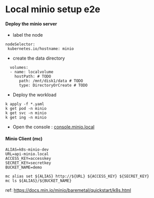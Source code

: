 # Local minio setup e2e 

#### Deploy the minio server 
 - label the node 
```
nodeSelector:
 kubernetes.io/hostname: minio
```
 - create the data directory 

```
  volumes:
  - name: localvolume
    hostPath: # TODO 
      path: /mnt/disk1/data # TODO
      type: DirectoryOrCreate # TODO 
```

 - Deploy the workload 

```
k apply -f *.yaml
k get pod -n minio
k get svc -n minio
k get ing -n minio 

```
 - Open the console : 
  [console.minio.local](https://console.minio.local)

#### Minio Client (mc) 
```
ALIAS=k8s-minio-dev
URL=api-minio.local
ACCESS_KEY=accesskey
SECRET_KEY=secretkey
BUCKET_NAME=demo

mc alias set ${ALIAS} http://${URL} ${ACCESS_KEY} ${SECRET_KEY}
mc ls ${ALIAS}/${BUCKET_NAME}

```
ref: https://docs.min.io/minio/baremetal/quickstart/k8s.html
